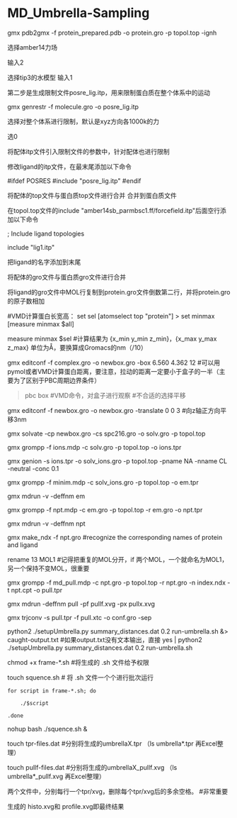 # MD_Umbrella-Sampling

gmx pdb2gmx -f protein_prepared.pdb -o protein.gro -p topol.top -ignh

  选择amber14力场
  
输入2
  
  选择tip3的水模型
输入1
  
  第二步是生成限制文件posre_lig.itp，用来限制蛋白质在整个体系中的运动

gmx genrestr -f molecule.gro -o posre_lig.itp
  
  选择对整个体系进行限制，默认是xyz方向各1000k的力

选0

  将配体itp文件引入限制文件的参数中，针对配体也进行限制

修改ligand的itp文件，在最末尾添加以下命令  

#ifdef POSRES
#include "posre_lig.itp"
#endif

  将配体的top文件与蛋白质top文件进行合并 合并到蛋白质文件

在topol.top文件的include "amber14sb_parmbsc1.ff/forcefield.itp"后面空行添加以下命令

; Include ligand topologies

include "lig1.itp"

把ligand的名字添加到末尾

  将配体的gro文件与蛋白质gro文件进行合并

将ligand的gro文件中MOL行复制到protein.gro文件倒数第二行，并将protein.gro的原子数相加

#VMD计算蛋白长宽高：
set sel [atomselect top "protein"]       > set minmax [measure minmax $all]

measure minmax $sel
#计算结果为 {x_min y_min z_min}，{x_max y_max z_max} 单位为Å，要换算成Gromacs的nm（/10）

gmx editconf -f complex.gro -o newbox.gro -box 6.560 4.362 12  #可以用pymol或者VMD计算蛋白距离，要注意，拉动的距离一定要小于盒子的一半（主要为了区别于PBC周期边界条件）

> pbc box #VMD命令，对盒子进行观察
#不合适的选择平移

gmx editconf -f newbox.gro -o newbox.gro  -translate 0 0 3 #向z轴正方向平移3nm

gmx solvate -cp newbox.gro -cs spc216.gro -o solv.gro -p topol.top

gmx grompp -f ions.mdp -c solv.gro -p topol.top -o ions.tpr

gmx genion -s ions.tpr -o solv_ions.gro -p topol.top -pname NA -nname CL -neutral -conc 0.1

gmx grompp -f minim.mdp -c solv_ions.gro -p topol.top -o em.tpr

gmx mdrun -v -deffnm em

gmx grompp -f npt.mdp -c em.gro -p topol.top -r em.gro -o npt.tpr

gmx mdrun -v -deffnm npt

gmx make_ndx -f npt.gro #recognize the corresponding names of protein and ligand
                     
rename 13 MOL1    #记得把重复的MOL分开，if 两个MOL，一个就命名为MOL1，另一个保持不变MOL，很重要


gmx grompp -f md_pull.mdp -c npt.gro -p topol.top -r npt.gro -n index.ndx -t npt.cpt -o pull.tpr

gmx mdrun -deffnm pull -pf pullf.xvg -px pullx.xvg

gmx trjconv -s pull.tpr -f pull.xtc -o conf.gro -sep

python2 ./setupUmbrella.py summary_distances.dat 0.2 run-umbrella.sh &> caught-output.txt   #如果output.txt没有文本输出，直接 yes | python2 ./setupUmbrella.py summary_distances.dat 0.2 run-umbrella.sh

chmod +x frame-*.sh  #将生成的 .sh 文件给予权限

touch  squence.sh  # 将 .sh 文件一个个进行批次运行

```
for script in frame-*.sh; do

    ./$script

.done
```
nohup bash ./squence.sh &



touch tpr-files.dat    #分别将生成的umbrellaX.tpr （ls umbrella*.tpr 再Excel整理）

touch pullf-files.dat  #分别将生成的umbrellaX_pullf.xvg （ls umbrella*_pullf.xvg 再Excel整理）


两个文件中，分别每行一个tpr/xvg，删除每个tpr/xvg后的多余空格。  #非常重要

生成的 histo.xvg和 profile.xvg即最终结果



